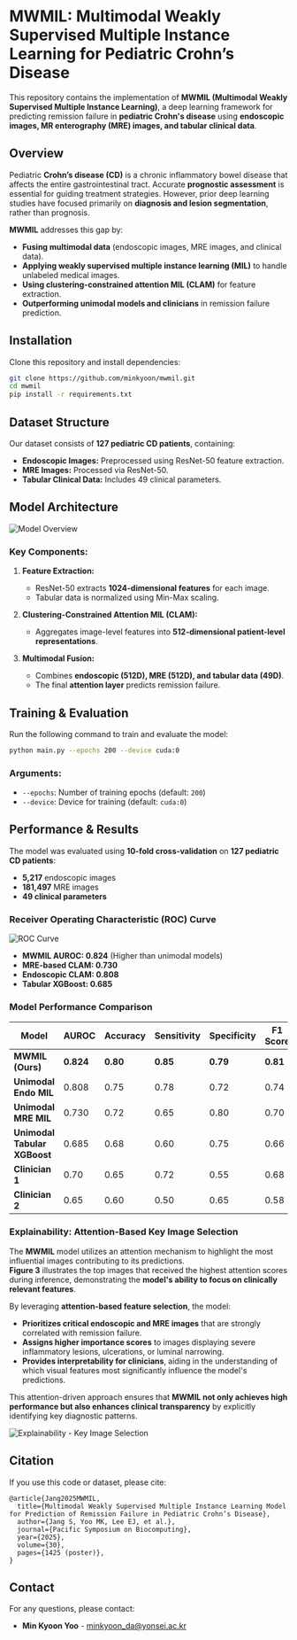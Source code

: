 # MWMIL: Multimodal Weakly Supervised Multiple Instance Learning for Pediatric Crohn’s Disease

This repository contains the implementation of **MWMIL (Multimodal Weakly Supervised Multiple Instance Learning)**, a deep learning framework for predicting remission failure in **pediatric Crohn's disease** using **endoscopic images, MR enterography (MRE) images, and tabular clinical data**.

## Overview

Pediatric **Crohn’s disease (CD)** is a chronic inflammatory bowel disease that affects the entire gastrointestinal tract. Accurate **prognostic assessment** is essential for guiding treatment strategies. However, prior deep learning studies have focused primarily on **diagnosis and lesion segmentation**, rather than prognosis.

**MWMIL** addresses this gap by:
- **Fusing multimodal data** (endoscopic images, MRE images, and clinical data).
- **Applying weakly supervised multiple instance learning (MIL)** to handle unlabeled medical images.
- **Using clustering-constrained attention MIL (CLAM)** for feature extraction.
- **Outperforming unimodal models and clinicians** in remission failure prediction.


## Installation

Clone this repository and install dependencies:

```bash
git clone https://github.com/minkyoon/mwmil.git
cd mwmil
pip install -r requirements.txt
```

## Dataset Structure

Our dataset consists of **127 pediatric CD patients**, containing:
- **Endoscopic Images:** Preprocessed using ResNet-50 feature extraction.
- **MRE Images:** Processed via ResNet-50.
- **Tabular Clinical Data:** Includes 49 clinical parameters.



## Model Architecture

![Model Overview](./image/figure1.png)

### Key Components:
1. **Feature Extraction:**
   - ResNet-50 extracts **1024-dimensional features** for each image.
   - Tabular data is normalized using Min-Max scaling.
  
2. **Clustering-Constrained Attention MIL (CLAM):**
   - Aggregates image-level features into **512-dimensional patient-level representations**.
  
3. **Multimodal Fusion:**
   - Combines **endoscopic (512D), MRE (512D), and tabular data (49D)**.
   - The final **attention layer** predicts remission failure.

## Training & Evaluation

Run the following command to train and evaluate the model:

```bash
python main.py --epochs 200 --device cuda:0
```

### Arguments:
- `--epochs`: Number of training epochs (default: `200`)
- `--device`: Device for training (default: `cuda:0`)

## Performance & Results

The model was evaluated using **10-fold cross-validation** on **127 pediatric CD patients**:
- **5,217** endoscopic images
- **181,497** MRE images
- **49 clinical parameters**

### **Receiver Operating Characteristic (ROC) Curve**
![ROC Curve](./image/figure2.png)

- **MWMIL AUROC: 0.824** (Higher than unimodal models)
- **MRE-based CLAM: 0.730**
- **Endoscopic CLAM: 0.808**
- **Tabular XGBoost: 0.685**

### **Model Performance Comparison**

| Model                        | AUROC | Accuracy | Sensitivity | Specificity | F1 Score |
|-----------------------------|------|----------|-------------|-------------|---------|
| **MWMIL (Ours)**           | **0.824** | **0.80** | **0.85** | **0.79** | **0.81** |
| **Unimodal Endo MIL**      | 0.808 | 0.75 | 0.78 | 0.72 | 0.74 |
| **Unimodal MRE MIL**       | 0.730 | 0.72 | 0.65 | 0.80 | 0.70 |
| **Unimodal Tabular XGBoost** | 0.685 | 0.68 | 0.60 | 0.75 | 0.66 |
| **Clinician 1**            | 0.70  | 0.65 | 0.72 | 0.55 | 0.68 |
| **Clinician 2**            | 0.65  | 0.60 | 0.50 | 0.65 | 0.58 |

### **Explainability: Attention-Based Key Image Selection**
  
The **MWMIL** model utilizes an attention mechanism to highlight the most influential images contributing to its predictions.  
**Figure 3** illustrates the top images that received the highest attention scores during inference, demonstrating the **model's ability to focus on clinically relevant features**.

By leveraging **attention-based feature selection**, the model:
- **Prioritizes critical endoscopic and MRE images** that are strongly correlated with remission failure.
- **Assigns higher importance scores** to images displaying severe inflammatory lesions, ulcerations, or luminal narrowing.
- **Provides interpretability for clinicians**, aiding in the understanding of which visual features most significantly influence the model's predictions.

This attention-driven approach ensures that **MWMIL not only achieves high performance but also enhances clinical transparency** by explicitly identifying key diagnostic patterns.

![Explainability - Key Image Selection](./image/figure3.png)

## Citation

If you use this code or dataset, please cite:

```
@article{Jang2025MWMIL,
  title={Multimodal Weakly Supervised Multiple Instance Learning Model for Prediction of Remission Failure in Pediatric Crohn’s Disease},
  author={Jang S, Yoo MK, Lee EJ, et al.},
  journal={Pacific Symposium on Biocomputing},
  year={2025},
  volume={30},
  pages={1425 (poster)},
}
```



## Contact

For any questions, please contact:

- **Min Kyoon Yoo** - minkyoon_da@yonsei.ac.kr
